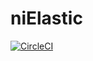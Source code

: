 # niElastic

[![CircleCI](https://circleci.com/gh/nicoorfi/ni-elastic.svg?style=svg&circle-token=ef57d3cd50af58d1f118f79805b5517a9d593fac)](https://circleci.com/gh/nicoorfi/ni-elastic)
